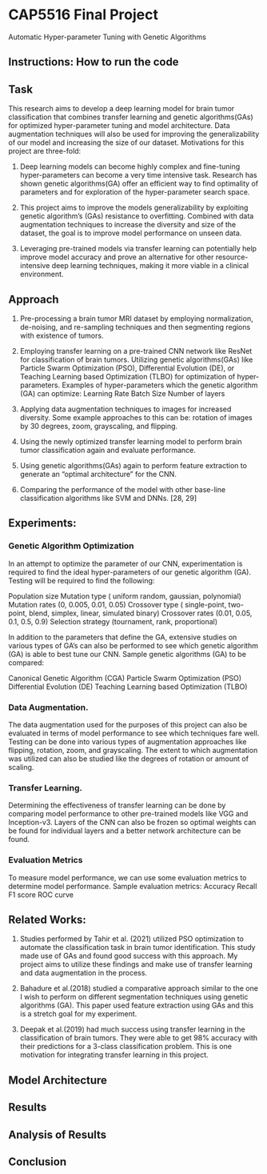 # CAP5516 Final Project
Automatic Hyper-parameter Tuning with Genetic Algorithms

## Instructions: How to run the code


## Task
This research aims to develop a deep learning model for brain tumor classification that combines transfer learning and genetic algorithms(GAs) for optimized hyper-parameter tuning and model architecture. Data augmentation techniques will also be used for improving the generalizability of our model and increasing the size of our dataset. Motivations for this project are three-fold:

1) Deep learning models can become highly complex and fine-tuning hyper-parameters can become a very time intensive task. Research has shown genetic algorithms(GA) offer an efficient way to find optimality of parameters and for exploration of the hyper-parameter search space.

2) This project aims to improve the models generalizability by exploiting genetic algorithm’s (GAs) resistance to overfitting. Combined with data augmentation techniques to increase the diversity and size of the dataset, the goal is to improve model performance on unseen data. 

3) Leveraging pre-trained models via transfer learning can potentially help improve model accuracy and prove an alternative for other resource-intensive deep learning techniques, making it more viable in a clinical environment.

## Approach

1) Pre-processing a brain tumor MRI dataset by employing normalization, de-noising, and re-sampling techniques and then segmenting regions with existence of tumors. 

2) Employing transfer learning on a pre-trained CNN network like ResNet for classification of brain tumors.
Utilizing genetic algorithms(GAs) like Particle Swarm Optimization (PSO), Differential Evolution (DE), or Teaching Learning based Optimization (TLBO) for optimization of hyper-parameters.
 Examples of hyper-parameters which the genetic algorithm (GA) can optimize:
Learning Rate
Batch Size
Number of layers

3) Applying data augmentation techniques to images for increased diversity. Some example approaches to this can be: rotation of images by 30 degrees, zoom, grayscaling, and flipping.

4) Using the newly optimized transfer learning model to perform brain tumor classification again and evaluate performance. 

5) Using genetic algorithms(GAs) again to perform feature extraction to generate an “optimal architecture” for the CNN. 

6) Comparing the performance of the model with other base-line classification algorithms like SVM and DNNs. [28, 29]


## Experiments: 

### Genetic Algorithm Optimization
In an attempt to optimize the parameter of our CNN, experimentation is required to find the ideal hyper-parameters of our genetic algorithm (GA). Testing will be required to find the following:

Population size 
Mutation type ( uniform random, gaussian, polynomial) 
Mutation rates (0, 0.005, 0.01, 0.05)
Crossover type ( single-point, two-point, blend, simplex, linear, simulated binary) 
Crossover rates  (0.01, 0.05, 0.1, 0.5, 0.9)
Selection strategy (tournament, rank, proportional) 

In addition to the parameters that define the GA, extensive studies on various types of GA’s can also be performed to see which genetic algorithm (GA) is able to best tune our CNN. Sample genetic algorithms (GA) to be compared: 

Canonical Genetic Algorithm (CGA)
Particle Swarm Optimization (PSO)
Differential Evolution (DE)
Teaching Learning based Optimization (TLBO)

###  Data Augmentation. 

The data augmentation used for the purposes of this project can also be evaluated in terms of model performance to see which techniques fare well. Testing can be done into various types of augmentation approaches like flipping, rotation, zoom, and grayscaling. The extent to which augmentation was utilized can also be studied like the degrees of rotation or amount of scaling.

### Transfer Learning. 

Determining the effectiveness of transfer learning can be done by comparing model performance to other pre-trained models like VGG and Inception-v3. Layers of the CNN can also be frozen so optimal weights can be found for individual layers and a better network architecture can be found.

### Evaluation Metrics

To measure model performance, we can use some evaluation metrics to determine model performance. Sample evaluation metrics:
Accuracy
Recall
F1 score 
ROC curve

## Related Works:

1) Studies performed by Tahir et al. (2021) utilized PSO optimization to automate the classification task in brain tumor identification. This study made use of GAs and found good success with this approach. My project aims to utilize these findings and make use of transfer learning and data augmentation in the process.

2) Bahadure et al.(2018) studied a comparative approach similar to the one I wish to perform on different segmentation techniques using genetic algorithms (GA). This paper used feature extraction using GAs and this is a stretch goal for my experiment. 

3) Deepak et al.(2019) had much success using transfer learning in the classification of brain tumors. They were able to get 98% accuracy with their predictions for a 3-class classification problem. This is one motivation for integrating transfer learning in this project. 

## Model Architecture



## Results


## Analysis of Results


## Conclusion


